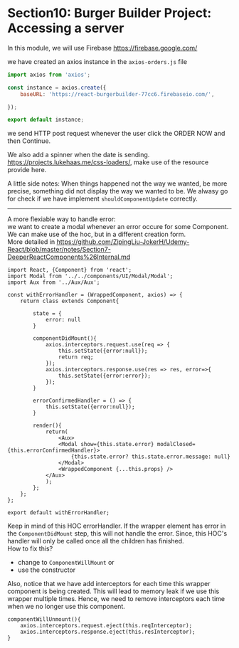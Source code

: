 # Section10:  Burger Builder Project: Accessing a server

In this module, we will use Firebase https://firebase.google.com/  

we have created an axios instance in the `axios-orders.js` file
```javascript
import axios from 'axios';

const instance = axios.create({
    baseURL: 'https://react-burgerbuilder-77cc6.firebaseio.com/',

});

export default instance;
```

we send HTTP post request whenever the user click the ORDER NOW and then Continue.

We also add a spinner when the date is sending. https://projects.lukehaas.me/css-loaders/, make use of the resource provide here.

A little side notes: When things happened not the way we wanted, be more precise, something did not display the way we wanted to be. We alwasy go for check if we have implement `shouldComponentUpdate` correctly.

***

A more flexiable way to handle error:  
we want to create a modal whenever an error occure for some Component. We can make use of the hoc, but in a different creation form.  
More detailed in https://github.com/ZipingLiu-JokerH/Udemy-React/blob/master/notes/Section7-DeeperReactComponents%26Internal.md
```JSX
import React, {Component} from 'react';
import Modal from '../../components/UI/Modal/Modal';
import Aux from '../Aux/Aux';

const withErrorHandler = (WrappedComponent, axios) => {
    return class extends Component{

        state = {
            error: null
        }

        componentDidMount(){
            axios.interceptors.request.use(req => {
                this.setState({error:null});
                return req;
            });
            axios.interceptors.response.use(res => res, error=>{
                this.setState({error:error});
            });
        }

        errorConfirmedHandler = () => {
            this.setState({error:null});
        }

        render(){
            return(
                <Aux>
                <Modal show={this.state.error} modalClosed={this.errorConfirmedHandler}>
                    {this.state.error? this.state.error.message: null}
                </Modal>
                <WrappedComponent {...this.props} />
            </Aux>
            );
        };
    };
};

export default withErrorHandler;
```

Keep in mind of this HOC errorHandler. If the wrapper element has error in the `ComponentDidMount` step, this will not handle the error. Since, this HOC's handler will only be called once all the children has finished.   
How to fix this?

- change to `ComponentWillMount` or
- use the constructor

Also, notice that we have add interceptors for each time this wrapper component is being created. This will lead to memory leak if we use this wrapper multiple times. Hence, we need to remove interceptors each time when we no longer use this component.
```
componentWillUnmount(){
    axios.interceptors.request.eject(this.reqInterceptor);
    axios.interceptors.response.eject(this.resInterceptor);
}
```
